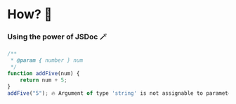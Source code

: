 # How? 🧙

### Using the power of JSDoc 🪄

```javascript
/**
 * @param { number } num
 */
function addFive(num) {
    return num + 5;
}
addFive("5"); 🔥 Argument of type 'string' is not assignable to parameter of type 'number'.
```
